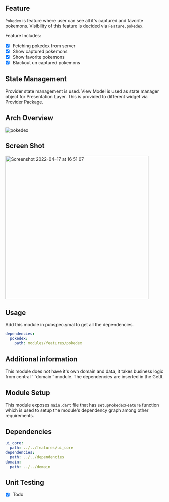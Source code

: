 ## Feature

```Pokedex``` is feature where user can see all it's captured and favorite pokemons.
Visibility of this feature is decided via ```Feature.pokedex```. 

Feature Includes:
- [x] Fetching pokedex from server
- [x] Show captured pokemons
- [x] Show favorite pokemons
- [x] Blackout un captured pokemons

## State Management

Provider state management is used. View Model is used as state manager object for Presentation Layer. This is provided to different widget via Provider Package.

## Arch Overview

![pokedex](https://user-images.githubusercontent.com/16761273/163719711-e098a7b5-b159-45dd-bcc5-2a08e681b8b1.jpg)

## Screen Shot

<img width="454" alt="Screenshot 2022-04-17 at 16 51 07" src="https://user-images.githubusercontent.com/16761273/163719852-a8105fa0-cbb9-4ba3-a458-278c1634bb81.png">

## Usage
Add this module in pubspec.ymal to get all the dependencies.
```yaml
dependencies:
  pokedex:
    path: modules/features/pokedex
```

## Additional information

This module does not have it's own domain and data, it takes business logic from central ```domain`` module. The dependencies are inserted in the GetIt.

## Module Setup

This module exposes ```main.dart```  file that has ```setupPokedexFeature``` function which is used to setup the module's dependency graph among other requirements.

## Dependencies

```yaml
ui_core:
  path: ../../features/ui_core
dependencies:
  path: ../../dependencies
domain:
  path: ../../domain
```

## Unit Testing

- [x] Todo
